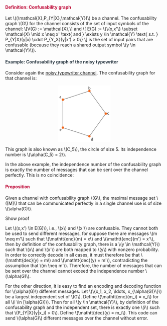 <div class="content-box pad-box-mini border border-trbl border-round">
<h4 style="color: #bc0031;"><strong>Definition: Confusability graph</strong></h4>
Let \((\mathcal{X},P_{Y|X},\mathcal{Y})\) be a channel. The confusability graph \(G\) for the channel consists of the set of input symbols of the channel: \[V(G) := \mathcal{X},\] and \[ E(G) := \{\{x,x'\} \subset \mathcal{X} \mid x \neq x' \text{ and } \exists y \in \mathcal{Y} \text{ s.t. } P_{Y|X}(y|x) \cdot P_{Y_X}(y|x') &gt; 0\} \] is the set of input pairs that are confusable (because they reach a shared output symbol \(y \in \mathcal{Y}\)).</div>
<div class="content-box pad-box-mini border border-trbl border-round">
<h4 style="color: #2d3b45;"><strong>Example: Confusability graph of the noisy typewriter</strong></h4>
Consider again the <a title="Introduction: Zero-Error Channel Coding" href="https://canvas.uva.nl/courses/2205/pages/introduction-zero-error-channel-coding#noisy" data-api-endpoint="https://canvas.uva.nl/api/v1/courses/2205/pages/introduction-zero-error-channel-coding%23noisy" data-api-returntype="Page">noisy typewriter channel</a>. The confusability graph for that channel is:
<p><img style="display: block; margin-left: auto; margin-right: auto;" src="/docs/public/img/329559?verifier=ovFz8cyJwFLqufGN4vmcxsk7N38aHuITUYKcaA64" alt="The confusability graph of the noisy typewriter" width="168" height="181" data-api-endpoint="https://canvas.uva.nl/api/v1/courses/2205/files/329559" data-api-returntype="File"></p>
This graph is also known as \(C_5\), the circle of size 5. Its independence number is \(\alpha(C_5) = 2\).</div>
<p>In the above example, the independence number of the confusability graph is exactly the number of messages that can be sent over the channel perfectly. This is no coincidence:</p>
<div class="content-box pad-box-mini border border-trbl border-round">
<h4 style="color: #bc0031;"><strong>Proposition</strong></h4>
Given a channel with confusability graph \(G\), the maximal message set \([M]\) that can be communicated perfectly in a single channel use is of size \(\alpha(G)\).
<p><span class="element_toggler" role="button" aria-controls="group5" aria-label="Toggler" aria-expanded="false"><span class="Button">Show proof</span></span></p>
<div id="group5" style="">
<div class="content-box">
<p>Let \((x,x') \in E(G)\), i.e., \(x\) and \(x'\) are confusable. They cannot both be used to send different messages, for suppose there are messages \(m \neq m'\) such that \(\mathtt{enc}(m) = x\) and \(\mathtt{enc}(m') = x'\), then by definition of the confusability graph, there is a \(y \in \mathcal{Y}\) such that \(x\) and \(x'\) are both mapped to \(y\) with nonzero probability. In order to correctly decode in all cases, it must therefore be that \(\mathtt{dec}(y) = m\) and \(\mathtt{dec}(y) = m'\), contradicting the assumption that \(m \neq m'\). Therefore, the number of messages that can be sent over the channel cannot exceed the independence number \(\alpha(G)\).</p>
<p>For the other direction, it is easy to find an encoding and decoding function for \(\alpha(G)\) different messages. Let \(\{x_1, x_2, \ldots, x_{\alpha(G)}\}\) be a largest independent set of \(G\). Define \(\mathtt{enc}(m_i) = x_i\) for all \(i \in [\alpha(G)]\). Then for all \(y \in \mathcal{Y}\), by definition of the confusability graph and the independent set, there is exactly one \(i\) such that \(P_{Y|X}(y|x_i) &gt; 0\). Define \(\mathtt{dec}(y) = m_i\). This code can send \(\alpha(G)\) different messages over the channel without error.</p>
</div>
</div>
</div>